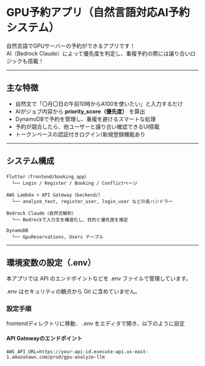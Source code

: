 # GPU予約アプリ（自然言語対応AI予約システム）

自然言語でGPUサーバーの予約ができるアプリです！  
AI（Bedrock Claude）によって優先度を判定し、重複予約の際には譲り合いロジックも搭載！

---

## 主な特徴

- 自然文で「〇月〇日の午前10時からA100を使いたい」と入力するだけ
- AIがジョブ内容から **priority_score（優先度）** を算出
- DynamoDBで予約を管理し、重複を避けるスマートな処理
- 予約が競合したら、他ユーザーと譲り合い確認できるUI搭載
- トークンベースの認証付きログイン/新規登録機能あり

---

## システム構成

```plaintext
Flutter（frontend/booking_app）  
  └── Login / Register / Booking / Conflictページ

AWS Lambda + API Gateway（backend/）  
  └── analyze_text, register_user, login_user などの各ハンドラー

Bedrock Claude（自然文解析）
  └── Bedrockで入力文を構造化し、目的と優先度を推定

DynamoDB
  └── GpuReservations, Users テーブル
```
---

## 環境変数の設定（.env）

本アプリでは API のエンドポイントなどを .env ファイルで管理しています。

.env はセキュリティの観点から Git に含めていません。

### 設定手順
frontendディレクトリに移動．
.env をエディタで開き、以下のように設定

#### API Gatewayのエンドポイント
```
AWS_API_URL=https://your-api-id.execute-api.us-east-1.amazonaws.com/prod/gpu-analyze-llm
```